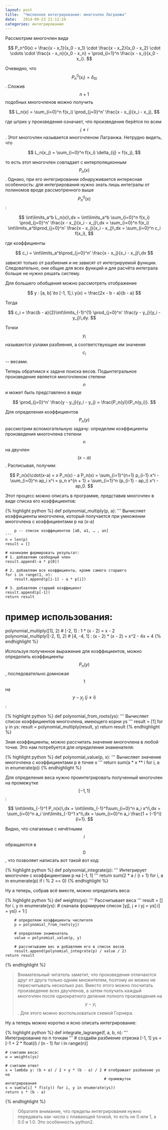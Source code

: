 ```yaml
---
layout: post
title:  "Численное интегрирование: многочлен Лагранжа"
date:   2014-09-23 21:12:19
categories: интегрирование
---
```


Рассмотрим многочлен вида

$$
    P_n^0(x) = \frac{x - x_1}{x_0 - x_1} \cdot \frac{x - x_2}{x_0 - x_2} \cdot
    \cdots \cdot \frac{x - x_n}{x_0 - x_n} =
    \prod_{i=1}^n \frac{x - x_i}{x_0 - x_i}.
$$

Очевидно, что $$ P_n^0(x_i) = \delta_{0i} $$. Сложив $$ n+1 $$ подобных
многочленов можно получить

$$
    L_n(x) = \sum_{i=0}^n f(x_i) \prod_{j=0}^n' \frac{x - x_j}{x_i - x_j},
$$

где штрих у произведения означает, что произведение берётся по всем
$$ j \neq i $$. Этот многочлен называется многочленом Лагранжа. Нетрудно видеть,
что

$$
    L_n(x_j) = \sum_{i=0}^n f(x_i) \delta_{ij} = f(x_j),
$$

то есть этот многочлен совпадает с интерполяционным $$ P_n(x) $$. Однако, при
его интегрировании обнаруживается интересная особенность: для интегрирования
нужно знать лишь интегралы от полиномов вроде рассмотренного выше
$$ P_n^0(x) $$:

$$
    \int\limits_a^b L_n(x)\,dx =
    \int\limits_a^b
    \sum_{i=0}^n f(x_i) \prod_{j=0}^n' \frac{x - x_j}{x_i - x_j}\,dx =
    \sum_{i=0}^n f(x_i)
    \int\limits_a^b\prod_{j=0}^n' \frac{x - x_j}{x_i - x_j}\,dx =
    \sum_{i=0}^n c_i f(x_i),
$$

где коэффициенты

$$
    c_i = \int\limits_a^b\prod_{j=0}^n' \frac{x - x_j}{x_i - x_j}\,dx
$$

зависят только от разбиения и не зависят от интегрируемой функции.
Следовательно, они общие для всех функций и для расчёта интеграла больше
не нужно решать систему.

Для большего обобщения можно рассмотреть отображение

$$
    y : [a, b] \to [-1, 1],\ y(x) = \frac{2x - b - a}{b - a}
$$

Тогда

$$
    c_i = \frac{b - a}{2}\int\limits_{-1}^{1}
          \prod_{j=0}^n' \frac{y - y_j}{y_i - y_j}\,dy.
$$

Точки $$ y_i $$ называются узлами разбиения, а соответствующие им значения
$$ c_i $$ -- весами.

Теперь обратимся к задаче поиска весов. Подынтегральное произведение является многочленом
степени $$ n $$ и может быть представлено в виде

$$
    \prod_{j=0}^n' \frac{y - y_j}{y_i - y_j} = \frac{P_n(y)}{P_n(y_i)}.
$$

Для определения коэффициентов $$ P_n(y) $$ рассмотрим вспомогательную задачу:
определим коэффициенты произведения многочлена степени $$ n $$ на двучлен
$$ (x - a) $$. Расписывая, получим:

$$
    P_n(x)\cdot(x-a) = x P_n(x) - a P_n(x) = \sum_{i=1}^{n+1} p_{i-1} x^i -
    \sum_{i=0}^n ap_i x^i = p_n x^{n + 1} + \sum_{i=1}^n (p_{i-1} - ap_i) x^i -
    ap_0.
$$

Этот процесс можно описать в программе, представив многочлен в виде списка его
коэффициентов:

{% highlight python %}
def polynomial_multiply(p, a):
    '''
        Вычисляет коэффициенты многочлена, который получается при умножении
        многочлена с коэффициентами p на (x-a)

        p -- список коэффициентов [a0, a1, … , an]
    '''
    n = len(p)
    result = []

    # начинаем формировать результат:
    # 1. добавляем свободный член
    result.append(-a * p[0])

    # 2. добавляем все коэффициенты, кроме самого старшего
    for i in range(1, n):
        result.append(p[i-1] - a * p[i])

    # 3. добавляем старший коэффициент
    result.append(p[-1])
    return result

# пример использования:
polynomial_multiply([1], 2)     # [-2, 1]    : 1 * (x - 2) = x - 2
polynomial_multiply([-2, 1], 2) # [4, -4, 1] : (x - 2) * (x - 2) = x^2 - 4x + 4
{% endhighlight %}

Используя полученное выражение для коэффициентов, можно определить коэффициенты
$$ P_n(y) $$, последовательно домножая $$ 1 $$ на  $$ y - y_j\ (j \ne i) $$:

{% highlight python %}
def polynomial_from_roots(ys):
    '''
        Вычисляет список коэффициентов многочлена, имеющего корни ys
    '''
    result = [1]
    for y in ys:
        result = polynomial_multiply(result, y)
    return result
{% endhighlight %}

Зная коэффициенты, можно рассчитать значение многочлена в любой точке. Это нам
потребуется для определения знаменателя:

{% highlight python %}
def polynomial_value(p, x):
    '''
        Вычисляет значение многочлена с коэффициентами p в точке x
    '''
    return sum(a * x ** i for i, a in enumerate(p))
{% endhighlight %}

Для определения веса нужно проинтегрировать полученный многочлен на промежутке
$$ [-1, 1] $$:

$$
    \int\limits_{-1}^1 P_n(x)\,dx = \int\limits_{-1}^1\sum_{i=0}^n a_i x^i\,dx
    = \sum_{i=0}^n a_i \int\limits_{-1}^1 x^i\,dx =
    \sum_{i=0}^n a_i \frac{1 + (-1)^i}{i+1}.
$$

Видно, что слагаемые с нечётными $$ i $$ обращаются в $$ 0 $$, что позволяет
написать вот такой вот код:

{% highlight python %}
def polynomial_integrate(p):
    '''
        Интегрирует многочлен с коэффициентами p на [-1, 1]
    '''
    return sum(2 * a / (i + 1) for i, a in enumerate(p) if i % 2 == 0)
{% endhighlight %}

Ну а теперь, собрав всё вместе, можно определить веса:

{% highlight python %}
def weights(ys):
    '''
        Рассчитывает веса
    '''
    result = []
    for i, y in enumerate(ys):
        # сначала формируем список [yj], j ≠ i
        yj = ys[:i] + ys[i + 1:]

        # определяем коэффициенты числителя
        p = polynomial_from_roots(yj)

        # определяем знаменатель
        value = polynomial_value(p, y)

        # рассчитываем вес и добавляем его в список весов
        result.append(polynomial_integrate(p) / value / 2)
    return result
{% endhighlight %}

> Внимательный читатель заметит, что произведения отличаются друг от друга
> только одним множителем, поэтому их можно не пересчитывать несколько раз.
> Вместо этого можно посчитать произведение всех двучленов, а затем получать
> каждый многочлен после однократного деления полного произведения на
> $$ y - y_i $$. Для этого можно воспользоваться схемой Горнера.

Ну а теперь можно коротко и ясно описать интегрирование:

{% highlight python %}
def integrate_lagrange(f, a, b, n):
    '''
        Интегрирование по n точкам
    '''
    # создаём разбиение отрезка [-1, 1]
    ys = [-1 + 2 * float(i) / (n - 1) for i in range(n)]

    # считаем веса:
    w = weights(ys)

    # считаем ответ
    x = lambda y: (b + a) / 2 + y * (b - a) / 2 # отображает разбиение ys на
                                                # промежуток интегрирования
    s = sum(w[i] * f(x(y)) for i, y in enumerate(ys))
    return s * (b - a)
{% endhighlight %}

> Обратите внимание, что пределы интегрирования нужно передавать как числа с
> плавающей точкой, то есть не 0 или 1, а 0.0 и 1.0. Это особенность python2.
